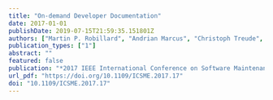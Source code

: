 ```yaml
---
title: "On-demand Developer Documentation"
date: 2017-01-01
publishDate: 2019-07-15T21:59:35.151801Z
authors: ["Martin P. Robillard", "Andrian Marcus", "Christoph Treude", "Gabriele Bavota", "Oscar Chaparro", "Neil A. Ernst", "Marco Aurélio Gerosa", "Michael W. Godfrey", "Michele Lanza", "Mario Linares Vásquez", "Gail C. Murphy", "Laura Moreno", "David C. Shepherd", "Edmund Wong"]
publication_types: ["1"]
abstract: ""
featured: false
publication: "*2017 IEEE International Conference on Software Maintenance and Evolution, ICSME 2017, Shanghai, China, September 17-22, 2017*"
url_pdf: "https://doi.org/10.1109/ICSME.2017.17"
doi: "10.1109/ICSME.2017.17"
---
```


